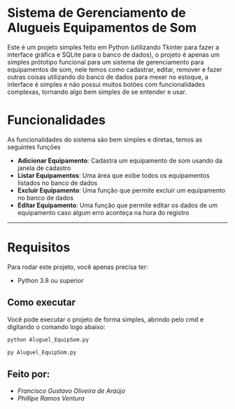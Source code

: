 
# Sistema de Gerenciamento de Alugueis Equipamentos de Som

Este é um projeto simples feito em Python (utilizando Tkinter para fazer a interface gráfica e SQLite para o banco de dados), o projeto é apenas um simples prótotipo funcional para um sistema de gerenciamento para equipamentos de som, nele temos como cadastrar, editar, remover e fazer outras coisas utilizando do banco de dados para mexer no estoque, a interface é simples e não possui muitos botões com funcionalidades complexas, tornando algo bem simples de se entender e usar.


# Funcionalidades

As funcionalidades do sistema são bem simples e diretas, temos as seguintes funções

- **Adicionar Equipamento**: Cadastra um equipamento de som usando da janela de cadastro
- **Listar Equipamentos**: Uma área que exibe todos os equipamentos listados no banco de dados
- **Excluir Equipamento**: Uma função que permite excluir um equipamento no banco de dados
- **Editar Equipamento**: Uma função que permite editar os dados de um equipamento caso algum erro aconteça na hora do registro

---

# Requisitos

Para rodar este projeto, você apenas precisa ter:

- Python 3.8 ou superior  


##  Como executar

Você pode executar o projeto de forma simples, abrindo pelo cmd e digitando o comando logo abaixo:

   ```bash
   python Aluguel_EquipSom.py
   ```

   ```cmd
   py Aluguel_EquipSom.py
   ```

##  Feito por:
- *Francisco Gustavo Oliveira de Araújo*
- *Phillipe Ramos Ventura*
